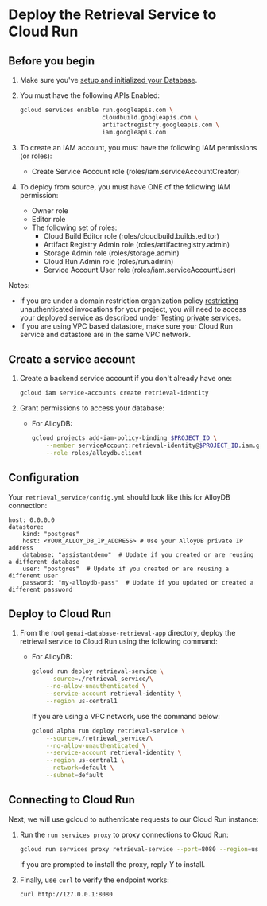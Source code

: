 # Deploy the Retrieval Service to Cloud Run

## Before you begin

1. Make sure you've [setup and initialized your
   Database](../README.md#setting-up-your-database).

1. You must have the following APIs Enabled:

    ```bash
    gcloud services enable run.googleapis.com \
                           cloudbuild.googleapis.com \
                           artifactregistry.googleapis.com \
                           iam.googleapis.com
    ```

1. To create an IAM account, you must have the following IAM permissions (or
   roles):
    - Create Service Account role (roles/iam.serviceAccountCreator)

1. To deploy from source, you must have ONE of the following IAM permission:
    - Owner role
    - Editor role
    - The following set of roles:
        - Cloud Build Editor role (roles/cloudbuild.builds.editor)
        - Artifact Registry Admin role (roles/artifactregistry.admin)
        - Storage Admin role  (roles/storage.admin)
        - Cloud Run Admin role (roles/run.admin)
        - Service Account User role (roles/iam.serviceAccountUser)

Notes:
* If you are under a domain restriction organization policy
  [restricting](https://cloud.google.com/run/docs/authenticating/public#domain-restricted-sharing)
  unauthenticated invocations for your project, you will need to access your
  deployed service as described under [Testing private
  services](https://cloud.google.com/run/docs/triggering/https-request#testing-private).
* If you are using VPC based datastore, make sure your Cloud Run service and datastore are in the same VPC network. 

## Create a service account

1. Create a backend service account if you don't already have one:

    ```bash
    gcloud iam service-accounts create retrieval-identity
    ```

1.  Grant permissions to access your database:

    * For AlloyDB:

        ```bash
        gcloud projects add-iam-policy-binding $PROJECT_ID \
            --member serviceAccount:retrieval-identity@$PROJECT_ID.iam.gserviceaccount.com \
            --role roles/alloydb.client
        ```

## Configuration

Your `retrieval_service/config.yml` should look like this for AlloyDB connection:

```
host: 0.0.0.0
datastore:
    kind: "postgres"
    host: <YOUR_ALLOY_DB_IP_ADDRESS> # Use your AlloyDB private IP address
    database: "assistantdemo"  # Update if you created or are reusing a different database
    user: "postgres"  # Update if you created or are reusing a different user
    password: "my-alloydb-pass"  # Update if you updated or created a different password
```


## Deploy to Cloud Run

1. From the root `genai-database-retrieval-app` directory, deploy the retrieval
   service to Cloud Run using the following command:

    * For AlloyDB:

        ```bash
        gcloud run deploy retrieval-service \
            --source=./retrieval_service/\
            --no-allow-unauthenticated \
            --service-account retrieval-identity \
            --region us-central1
        ```

        If you are using a VPC network, use the command below:
        ```bash
        gcloud alpha run deploy retrieval-service \
            --source=./retrieval_service/\
            --no-allow-unauthenticated \
            --service-account retrieval-identity \
            --region us-central1 \
            --network=default \
            --subnet=default
        ```

## Connecting to Cloud Run

Next, we will use gcloud to authenticate requests to our Cloud Run instance:

1. Run the `run services proxy` to proxy connections to Cloud Run:

    ```bash
    gcloud run services proxy retrieval-service --port=8080 --region=us-central1
    ```

    If you are prompted to install the proxy, reply *Y* to install.

1. Finally, use `curl` to verify the endpoint works:

    ```bash
    curl http://127.0.0.1:8080
    ```
